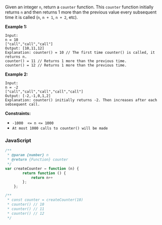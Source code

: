 Given an integer `n`, return a  `counter`  function. This  `counter`  function initially returns `n` and then returns 1
more than the previous value every subsequent time it is called (`n`,  `n + 1`,  `n + 2`, etc).

**Example 1:**

```
Input: 
n = 10 
["call","call","call"]
Output: [10,11,12]
Explanation: counter() = 10 // The first time counter() is called, it returns n.
counter() = 11 // Returns 1 more than the previous time.
counter() = 12 // Returns 1 more than the previous time.
```

**Example 2:**

```
Input: 
n = -2
["call","call","call","call","call"]
Output: [-2,-1,0,1,2]
Explanation: counter() initially returns -2. Then increases after each sebsequent call.
```

**Constraints:**

- `-1000  <= n <= 1000`
- `At most 1000 calls to counter() will be made`

### JavaScript

```js
/**
 * @param {number} n
 * @return {Function} counter
 */
var createCounter = function (n) {
        return function () {
            return n++
        };
    };

/**
 * const counter = createCounter(10)
 * counter() // 10
 * counter() // 11
 * counter() // 12
 */
```